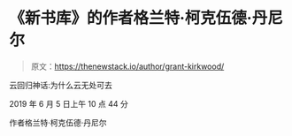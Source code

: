 # 《新书库》的作者格兰特·柯克伍德·丹尼尔

> 原文：<https://thenewstack.io/author/grant-kirkwood/>

云回归神话:为什么云无处可去

2019 年 6 月 5 日上午 10 点 44 分

作者格兰特·柯克伍德·丹尼尔